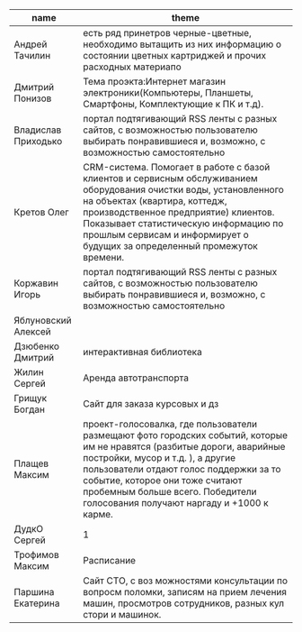 | name                	| theme |   
|---------------------	|-----------------------------------------------------------------------------------------------------------------------------------------------	|
| Андрей Тачилин   	| есть ряд принетров черные-цветные, необходимо вытащить из них информацию о состоянии цветных картриджей и прочих расходных материапо|   	
| Дмитрий Понизов     	| Тема проэкта:Интернет магазин электроники(Компьютеры, Планшеты, Смартфоны, Комплектующие к ПК и т.д). |   	
| Владислав Приходько 	| портал подтягивающий RSS ленты с разных сайтов, с возможностью пользователю выбирать понравившиеся и, возможно, с возможностью самостоятельно 	|   	
| Кретов Олег 	| CRM-система. Помогает в работе с базой клиентов и сервисным обслуживанием оборудования очистки воды, установленного на объектах (квартира, коттедж, производственное предприятие) клиентов. Показывает статистическую информацию по прошлым сервисам и информирует о будущих за определенный промежуток времени.	|   
| Коржавин Игорь  	| портал подтягивающий RSS ленты с разных сайтов, с возможностью пользователю выбирать понравившиеся и, возможно, с возможностью самостоятельно 	|   	
| Яблуновский Алексей 	| 	|   
|Дзюбенко Дмитрий 	| интерактивная библиотека	|   
|Жилин Сергей 	| Аренда автотранспорта	|   
|Грищук Богдан 	| Сайт для заказа курсовых и дз 	|   
|Плащев Максим	|  проект-голосовалка, где пользователи размещают фото городских событий, которые им не нравятся (разбитые дороги, аварийные постройки, мусор и т.д. ), а другие пользователи отдают голос поддержки за то событие, которое они тоже считают пробемным больше всего. Победители голосования получают наргаду и +1000 к карме.	|   
|ДудкО Сергей| 1	|   
|Трофимов Максим 	|  Расписание	|   
| Паршина Екатерина	|Сайт СТО, с воз можностями консультации по вопросм поломки, записям на прием лечения машин, просмотров сотрудников, разных кул стори и машинок.	|   	
 
